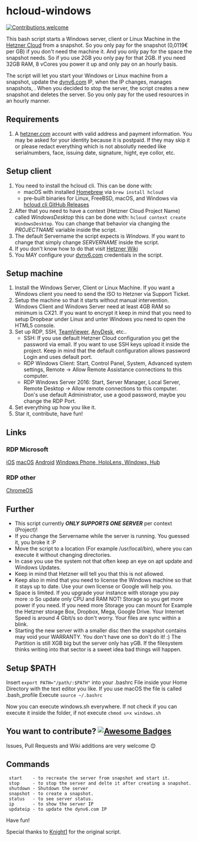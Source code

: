 # hcloud-windows

[![Contributions welcome](https://img.shields.io/badge/contributions-welcome-orange.svg)](https://github.com/ntimo/hcloud-windows/pulls)

This bash script starts a Windows server, client or Linux Machine in the [Hetzner Cloud](https://www.hetzner.com/cloud) from a snapshot. So you only pay for the snapshot (0,0119€ per GB) if you don't need the machine it. And you only pay for the space the snapshot needs. So if you use 2GB you only pay for that 2GB. If you need 32GB RAM, 8 vCores you power it up and only pay on an hourly basis.

The script will let you start your Windows or Linux machine from a snapshot, update the [dynv6.com](https://dynv6.com/) IP, when the IP changes, manages snapshots, . When you decided to stop the server, the script creates a new snapshot and deletes the server. So you only pay for the used resources in an hourly manner.

## Requirements
1. A [hetzner.com](hetzner.com) account with valid address and payment information. You may be asked for your identity because it is postpaid. If they may skip it or please redact everything which is not absolutly needed like serialnumbers, face, issuing date, signature, hight, eye collor, etc.


## Setup client
1. You need to install the hcloud cli. This can be done with:
   - macOS with installed [Homebrew](https://brew.sh) via `brew install hcloud`
   - pre-built binaries for Linux, FreeBSD, macOS, and Windows via [hcloud cli GitHub Releases](https://github.com/hetznercloud/cli/releases)
2. After that you need to have a context (Hetzner Cloud Project Name) called *WindowsDesktop* this can be done with:
`hcloud context create WindowsDesktop`. You can change that behavior via changing the *PROJECTNAME* variable inside the script.
3. The default Servername the script expects is *Windows*. If you want to change that simply change *SERVERNAME* inside the script.
4. If you don't know how to do that visit [Hetzner Wiki](https://wiki.hetzner.de/index.php/Windows_on_Cloud/en)
5. You MAY configure your [dynv6.com](https://dynv6.com/) credentials in the script.

## Setup machine
1. Install the Windows Server, Client or Linux Machine. If you want a Windows client you need to send the ISO to Hetzner via Support Ticket.
2. Setup the machine so that it starts without manual intervention. Windows Client and Windows Server need at least 4GB RAM so minimum is CX21. If you want to encrypt it keep in mind that you need to setup Dropbear under Linux and unter Windows you need to open the HTML5 console.
3. Set up RDP, SSH, [TeamViewer](https://teamviewer.com), [AnyDesk](https://anydesk.com), etc..
   - SSH: If you use default Hetzner Cloud configuration you get the password via email. If you want to use SSH keys upload it inside the project. Keep in mind that the default configuration allows password Login and uses default port.
   - RDP Windows Client: Start, Control Panel, System, Advanced system settings, Remote -> Allow Remote Assistance connections to this computer.
   - RDP Windows Server 2016: Start, Server Manager, Local Server, Remote Desktop -> Allow remote connections to this computer.
   Don's use default Administrator, use a good password, maybe you change the RDP Port.
4. Set everything up how you like it.
5. Star it, contribute, have fun!

## Links
### RDP Microsoft
[iOS](https://itunes.apple.com/de/app/microsoft-remotedesktop/id714464092?mt=8)
[macOS](https://itunes.apple.com/de/app/microsoft-remote-desktop-10/id1295203466?mt=12)
[Android](https://play.google.com/store/apps/details?id=com.microsoft.rdc.android&hl=de)
[Windows Phone, HoloLens, Windows, Hub](https://www.microsoft.com/de-de/p/microsoft-remotedesktop/9wzdncrfj3ps)

### RDP other
[ChromeOS](https://chrome.google.com/webstore/detail/chrome-rdp/cbkkbcmdlboombapidmoeolnmdacpkch)


## Further
- This script currently ***ONLY SUPPORTS ONE SERVER*** per context (Project)!
- If you change the Servername while the server is running. You guessed it, you broke it :P
- Move the script to a location (For example /usr/local/bin), where you can execute it without changing directories.
- In case you use the system not that often keep an eye on apt update and Windows Updates.
- Keep in mind that Hetzner will tell you that this is not allowed.
- Keep also in mind that you need to license the Windows machine so that it stays up to date. Use your own license or Google will help you.
- Space is limited. If you upgrade your instance with storage you pay more :o So update only CPU and RAM NOT! Storage so you get more power if you need. If you need more Storage you can mount for Example the Hetzner storage Box, Dropbox, Mega, Google Drive. Your Internet Speed is around 4 Gbit/s so don't worry. Your files are sync within a blink.
- Starting the new server with a smaller disc then the snapshot contains may void your WARRANTY. You don't have one so don't do it! :) The Partition is still XGB big but the server only has yGB. If the filesystem thinks writing into that sector is a sweet idea bad things will happen.

## Setup $PATH
Insert `export PATH="/path/:$PATH"` into your .bashrc File inside your Home Directory with the text editor you like. If you use macOS the file is called .bash_profile
Execute `source ~/.bashrc`

Now you can execute windows.sh everywhere. If not check if you can execute it inside the folder, if not execute `chmod u+x windows.sh`

## You want to contribute? [![Awesome Badges](https://img.shields.io/badge/badges-awesome-green.svg)](https://github.com/Naereen/badges)

Issues, Pull Requests and Wiki additions are very welcome 😊

## Commands
```text
 start    - to recreate the server from snapshot and start it.
 stop     - to stop the server and delte it after creating a snapshot.
 shutdown - Shutdown the server
 snapshot - to create a snapshot.
 status   - to see server status.
 ip       - to show the server IP
 updateip - to update the dynv6.com IP
```

Have fun!


Special thanks to [Knight1](https://github.com/knight1) for the original script.
